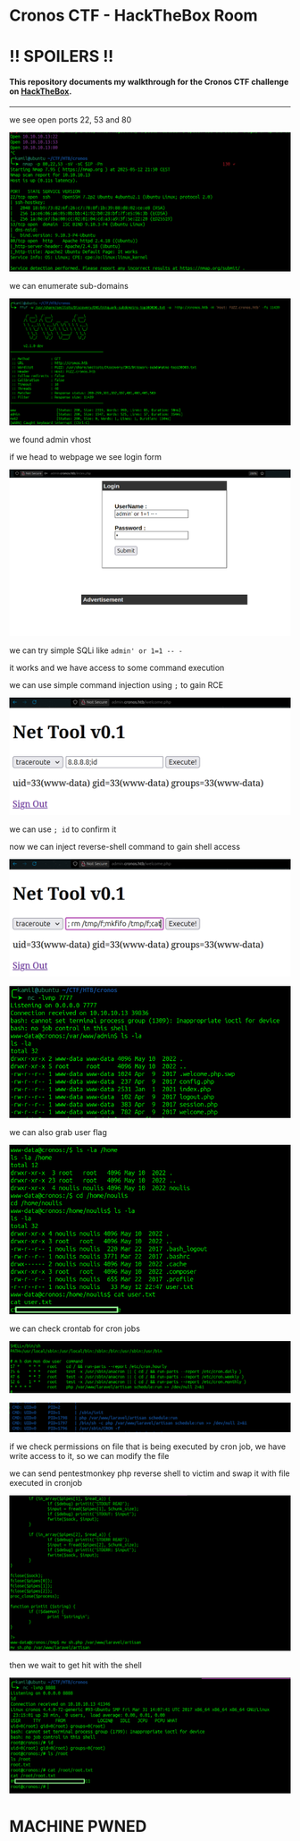 # Cronos CTF - HackTheBox Room
# **!! SPOILERS !!**
#### This repository documents my walkthrough for the **Cronos** CTF challenge on [HackTheBox](https://app.hackthebox.com/machines/Cronos). 
---

we see open ports 22, 53 and 80

![scn](imgs/scn.png "scn")

we can enumerate sub-domains 

![ff](imgs/ff.png "ff")

we found admin vhost

if we head to webpage we see login form 

![lg](imgs/lg.png "lg")

we can try simple SQLi like `admin' or 1=1 -- -`

it works and we have access to some command execution

we can use simple command injection using `;` to gain RCE

![ci](imgs/ci.png "ci")

we can use `; id` to confirm it

now we can inject reverse-shell command to gain shell access

![rs](imgs/rs.png "rs")

![nc](imgs/nc.png "nc")

we can also grab user flag

![us](imgs/us.png "us")

we can check crontab for cron jobs

![cr](imgs/cr.png "cr")

![ps](imgs/ps.png "ps")

if we check permissions on file that is being executed by cron job, we have write access to it, so we can modify the file

we can send pentestmonkey php reverse shell to victim and swap it with file executed in cronjob 

![mv](imgs/mv.png "mv")

then we wait to get hit with the shell

![rt](imgs/rt.png "rt")

# MACHINE PWNED
